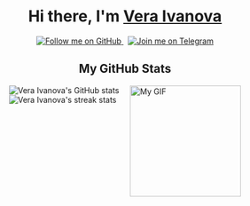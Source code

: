 <h1 align="center">Hi there, I'm <a href="https://github.com/vvnva" target="_blank">Vera Ivanova</a></h1>

<p align="center">
  <a href="https://github.com/vvnva-hash?tab=followers">
    <img src="https://img.shields.io/badge/Follow%20me-blue?style=flat&logo=github" alt="Follow me on GitHub" />
  </a>
  &nbsp; 
  <a href="https://t.me/v_vnva" target="_blank">
    <img src="https://img.shields.io/badge/Telegram-blue?style=flat&logo=telegram" alt="Join me on Telegram" />
  </a>
</p>

<p align="center">
  <h2 align="center">My GitHub Stats</h2>
</p>

<div style="display: flex; justify-content: center;">
  <div style="margin-right: 20px;">
    <img src="https://github-readme-stats.vercel.app/api?username=vvnva&show_icons=true&theme=dark" alt="Vera Ivanova's GitHub stats">
    <br>
    <img src="https://github-readme-streak-stats.herokuapp.com/?user=vvnva&theme=dark" alt="Vera Ivanova's streak stats"> 
  </div>
  <div>
    <img src="https://media.giphy.com/media/NbhiwA0C8THIv8KvG5/giphy.gif" alt="My GIF" width="200">
  </div>
</div>
